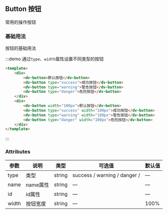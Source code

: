## Button 按钮

常用的操作按钮

### 基础用法 

按钮的基础用法

:::demo 通过`type`、`width`属性设置不同类型的按钮

```html
<template>
    <div>
        <dv-button>默认按钮</dv-button>
        <dv-button type="success">成功按钮</dv-button>
        <dv-button type="warning">警告按钮</dv-button>
        <dv-button type="danger">危险按钮</dv-button>
    </div>
    <div>
        <dv-button width="100px">默认按钮</dv-button>
        <dv-button type="success" width="100px">成功按钮</dv-button>
        <dv-button type="warning" width="100px">警告按钮</dv-button>
        <dv-button type="danger" width="100px">危险按钮</dv-button>
    </div>
</template>
```

:::

### Attributes
| 参数      | 说明    | 类型      | 可选值       | 默认值   |
|--------|--------   |---------- |-------------  |-------- |
| type   | 类型      | string    |   success / warning / danger / |—    |
| name   | name属性  | string    | — | —   |
| id     | id属性    | string    | — | —   |
| width  | 按钮宽度   | string    | — | 100%   |